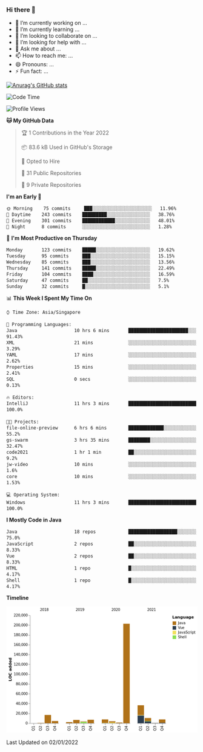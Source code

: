 ### Hi there 👋

- 🔭 I’m currently working on ...
- 🌱 I’m currently learning ...
- 👯 I’m looking to collaborate on ...
- 🤔 I’m looking for help with ...
- 💬 Ask me about ...
- 📫 How to reach me: ...
- 😄 Pronouns: ...
- ⚡ Fun fact: ...

[![Anurag's GitHub stats](https://github-readme-stats.vercel.app/api?username=xiumu2017&show_icons=true&theme=radical)](https://github.com/anuraghazra/github-readme-stats)

<!--
**xiumu2017/xiumu2017** is a ✨ _special_ ✨ repository because its `README.md` (this file) appears on your GitHub profile.

Here are some ideas to get you started:

- 🔭 I’m currently working on ...
- 🌱 I’m currently learning ...
- 👯 I’m looking to collaborate on ...
- 🤔 I’m looking for help with ...
- 💬 Ask me about ...
- 📫 How to reach me: ...
- 😄 Pronouns: ...
- ⚡ Fun fact: ...
-->

<!--START_SECTION:waka-->
![Code Time](http://img.shields.io/badge/Code%20Time-178%20hrs%2059%20mins-blue)

![Profile Views](http://img.shields.io/badge/Profile%20Views-0-blue)

**🐱 My GitHub Data** 

> 🏆 1 Contributions in the Year 2022
 > 
> 📦 83.6 kB Used in GitHub's Storage 
 > 
> 💼 Opted to Hire
 > 
> 📜 31 Public Repositories 
 > 
> 🔑 9 Private Repositories  
 > 
**I'm an Early 🐤** 

```text
🌞 Morning    75 commits     ███░░░░░░░░░░░░░░░░░░░░░░   11.96% 
🌆 Daytime    243 commits    █████████░░░░░░░░░░░░░░░░   38.76% 
🌃 Evening    301 commits    ████████████░░░░░░░░░░░░░   48.01% 
🌙 Night      8 commits      ░░░░░░░░░░░░░░░░░░░░░░░░░   1.28%

```
📅 **I'm Most Productive on Thursday** 

```text
Monday       123 commits    █████░░░░░░░░░░░░░░░░░░░░   19.62% 
Tuesday      95 commits     ███░░░░░░░░░░░░░░░░░░░░░░   15.15% 
Wednesday    85 commits     ███░░░░░░░░░░░░░░░░░░░░░░   13.56% 
Thursday     141 commits    █████░░░░░░░░░░░░░░░░░░░░   22.49% 
Friday       104 commits    ████░░░░░░░░░░░░░░░░░░░░░   16.59% 
Saturday     47 commits     ██░░░░░░░░░░░░░░░░░░░░░░░   7.5% 
Sunday       32 commits     █░░░░░░░░░░░░░░░░░░░░░░░░   5.1%

```


📊 **This Week I Spent My Time On** 

```text
⌚︎ Time Zone: Asia/Singapore

💬 Programming Languages: 
Java                     10 hrs 6 mins       ██████████████████████░░░   91.43% 
XML                      21 mins             ░░░░░░░░░░░░░░░░░░░░░░░░░   3.29% 
YAML                     17 mins             ░░░░░░░░░░░░░░░░░░░░░░░░░   2.62% 
Properties               15 mins             ░░░░░░░░░░░░░░░░░░░░░░░░░   2.41% 
SQL                      0 secs              ░░░░░░░░░░░░░░░░░░░░░░░░░   0.13%

🔥 Editors: 
IntelliJ                 11 hrs 3 mins       █████████████████████████   100.0%

🐱‍💻 Projects: 
file-online-preview      6 hrs 6 mins        █████████████░░░░░░░░░░░░   55.2% 
gs-swarm                 3 hrs 35 mins       ████████░░░░░░░░░░░░░░░░░   32.47% 
code2021                 1 hr 1 min          ██░░░░░░░░░░░░░░░░░░░░░░░   9.2% 
jw-video                 10 mins             ░░░░░░░░░░░░░░░░░░░░░░░░░   1.6% 
core                     10 mins             ░░░░░░░░░░░░░░░░░░░░░░░░░   1.53%

💻 Operating System: 
Windows                  11 hrs 3 mins       █████████████████████████   100.0%

```

**I Mostly Code in Java** 

```text
Java                     18 repos            ██████████████████░░░░░░░   75.0% 
JavaScript               2 repos             ██░░░░░░░░░░░░░░░░░░░░░░░   8.33% 
Vue                      2 repos             ██░░░░░░░░░░░░░░░░░░░░░░░   8.33% 
HTML                     1 repo              █░░░░░░░░░░░░░░░░░░░░░░░░   4.17% 
Shell                    1 repo              █░░░░░░░░░░░░░░░░░░░░░░░░   4.17%

```


**Timeline**

![Chart not found](https://raw.githubusercontent.com/xiumu2017/xiumu2017/main/charts/bar_graph.png) 


 Last Updated on 02/01/2022
<!--END_SECTION:waka-->
